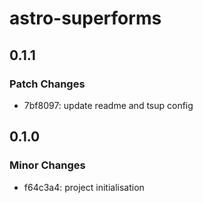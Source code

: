 # astro-superforms

## 0.1.1

### Patch Changes

- 7bf8097: update readme and tsup config

## 0.1.0

### Minor Changes

- f64c3a4: project initialisation

